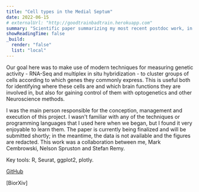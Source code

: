 ```yaml
---
title: "Cell types in the Medial Septum"
date: 2022-06-15
# externalUrl: "http://goodtrainbadtrain.herokuapp.com"
summary: "Scientific paper summarizing my most recent postdoc work, in which we identified neuronal cell types according to their transcriptome. Key tools: R, Seurat, ggplot2, plotly. [GitHub](https://)"
showReadingTime: false
_build:
  render: "false"
  list: "local"
---
```


Our goal here was to make use of modern techniques for measuring genetic activity - RNA-Seq and multiplex in situ hybridization - to cluster groups of cells according to which genes they commonly express. This is useful both for identifying where these cells are and which brain functions they are involved in, but also for gaining control of them with optogenetics and other Neuroscience methods.

I was the main person responsible for the conception, management and execution of this project. I wasn't familiar with any of the techniques or programming languages that I used here when we began, but I found it very enjoyable to learn them. The paper is currently being finalized and will be submitted shortly; in the meantime, the data is not available and the figures are redacted. This work was a collaboration between me, Mark Cembrowski, Nelson Spruston and Stefan Remy.

Key tools: R, Seurat, ggplot2, plotly.
 
[GitHub](https://github.com/spupe/cell_types_septum)

[BiorXiv]


